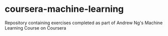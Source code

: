 # coursera-machine-learning
Repository containing exercises completed as part of Andrew Ng's Machine Learning Course on Coursera
